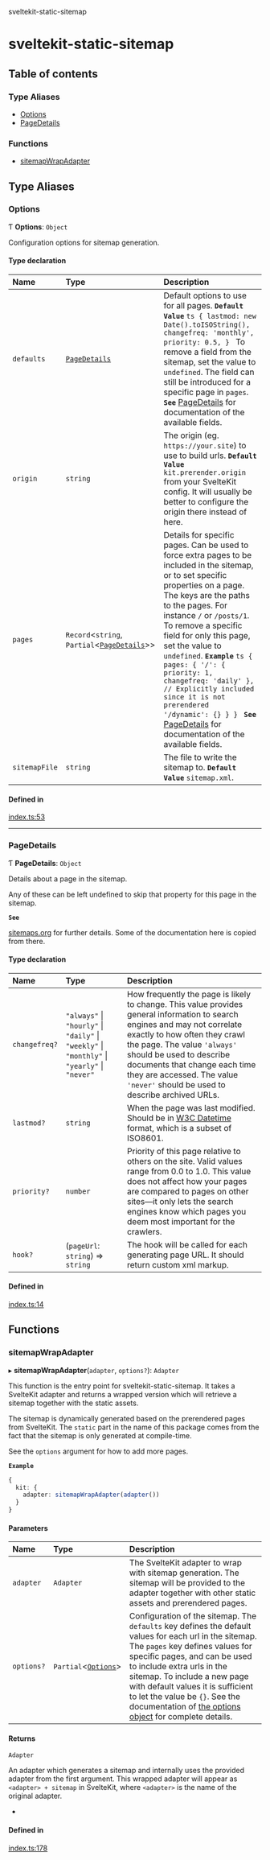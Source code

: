 sveltekit-static-sitemap

# sveltekit-static-sitemap

## Table of contents

### Type Aliases

- [Options](README.md#options)
- [PageDetails](README.md#pagedetails)

### Functions

- [sitemapWrapAdapter](README.md#sitemapwrapadapter)

## Type Aliases

### Options

Ƭ **Options**: `Object`

Configuration options for sitemap generation.

#### Type declaration

| Name | Type | Description |
| :------ | :------ | :------ |
| `defaults` | [`PageDetails`](README.md#pagedetails) | Default options to use for all pages. **`Default Value`** ```ts { lastmod: new Date().toISOString(), changefreq: 'monthly', priority: 0.5, } ``` To remove a field from the sitemap, set the value to `undefined`. The field can still be introduced for a specific page in `pages`. **`See`** [PageDetails](README.md#pagedetails) for documentation of the available fields. |
| `origin` | `string` | The origin (eg. `https://your.site`) to use to build urls. **`Default Value`** `kit.prerender.origin` from your SvelteKit config. It will usually be better to configure the origin there instead of here. |
| `pages` | `Record`<`string`, `Partial`<[`PageDetails`](README.md#pagedetails)\>\> | Details for specific pages. Can be used to force extra pages to be included in the sitemap, or to set specific properties on a page. The keys are the paths to the pages. For instance `/` or `/posts/1`. To remove a specific field for only this page, set the value to `undefined`. **`Example`** ```ts { pages: { '/': { priority: 1, changefreq: 'daily' }, // Explicitly included since it is not prerendered '/dynamic': {} } } ``` **`See`** [PageDetails](README.md#pagedetails) for documentation of the available fields. |
| `sitemapFile` | `string` | The file to write the sitemap to. **`Default Value`** `sitemap.xml`. |

#### Defined in

[index.ts:53](https://github.com/tlaundal/sveltekit-static-sitemap/blob/7231eb2/src/index.ts#L53)

___

### PageDetails

Ƭ **PageDetails**: `Object`

Details about a page in the sitemap.

Any of these can be left undefined to skip that property for this page in
the sitemap.

**`See`**

[sitemaps.org](https://www.sitemaps.org) for further details.
Some of the documentation here is copied from there.

#### Type declaration

| Name | Type | Description |
| :------ | :------ | :------ |
| `changefreq?` | ``"always"`` \| ``"hourly"`` \| ``"daily"`` \| ``"weekly"`` \| ``"monthly"`` \| ``"yearly"`` \| ``"never"`` | How frequently the page is likely to change. This value provides general information to search engines and may not correlate exactly to how often they crawl the page. The value `'always'` should be used to describe documents that change each time they are accessed. The value `'never'` should be used to describe archived URLs. |
| `lastmod?` | `string` | When the page was last modified. Should be in [W3C Datetime](https://www.w3.org/TR/NOTE-datetime) format, which is a subset of ISO8601. |
| `priority?` | `number` | Priority of this page relative to others on the site. Valid values range from 0.0 to 1.0. This value does not affect how your pages are compared to pages on other sites—it only lets the search engines know which pages you deem most important for the crawlers. |
| `hook?` | (`pageUrl`: `string`) => `string` | The hook will be called for each generating page URL. It should return custom xml markup. |

#### Defined in

[index.ts:14](https://github.com/tlaundal/sveltekit-static-sitemap/blob/7231eb2/src/index.ts#L14)

## Functions

### sitemapWrapAdapter

▸ **sitemapWrapAdapter**(`adapter`, `options?`): `Adapter`

This function is the entry point for sveltekit-static-sitemap. It takes a
SvelteKit adapter and returns a wrapped version which will retrieve a
sitemap together with the static assets.

The sitemap is dynamically generated based on the prerendered pages from
SvelteKit. The `static` part in the name of this package comes from the
fact that the sitemap is only generated at compile-time.

See the `options` argument for how to add more pages.

**`Example`**

```ts
{
  kit: {
    adapter: sitemapWrapAdapter(adapter())
  }
}
```

#### Parameters

| Name | Type | Description |
| :------ | :------ | :------ |
| `adapter` | `Adapter` | The SvelteKit adapter to wrap with sitemap generation. The sitemap will be provided to the adapter together with other static assets and prerendered pages. |
| `options?` | `Partial`<[`Options`](README.md#options)\> | Configuration of the sitemap. The `defaults` key defines the default values for each url in the sitemap. The `pages` key defines values for specific pages, and can be used to include extra urls in the sitemap. To include a new page with default values it is sufficient to let the value be `{}`. See the documentation of [the options object](README.md#options) for complete details. |

#### Returns

`Adapter`

An adapter which generates a sitemap and internally uses the
provided adapter from the first argument. This wrapped adapter will appear
as `<adapter> + sitemap` in SvelteKit, where `<adapter>` is the name of the
original adapter.

 *

#### Defined in

[index.ts:178](https://github.com/tlaundal/sveltekit-static-sitemap/blob/7231eb2/src/index.ts#L178)
